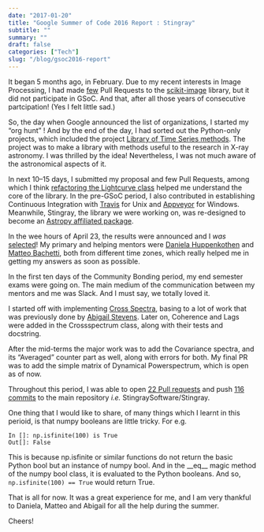 ```yaml
---
date: "2017-01-20"
title: "Google Summer of Code 2016 Report : Stingray"
subtitle: ""
summary: ""
draft: false
categories: ["Tech"]
slug: "/blog/gsoc2016-report"
---
```


It began 5 months ago, in February. Due to my recent interests in Image Processing, I had made [few](https://github.com/scikit-image/scikit-image/pulls?q=is%3Apr+author%3AOrkoHunter+is%3Aclosed) Pull Requests to the [scikit-image](https://github.com/scikit-image/scikit-image) library, but it did not participate in GSoC. And that, after all those years of consecutive partcipation! (Yes I felt little sad.)

So, the day when Google announced the list of organizations, I started my “org hunt” ! And by the end of the day, I had sorted out the Python-only projects, which included the project [Library of Time Series methods](http://timelabtechnologies.com/ideas.html). The project was to make a library with methods useful to the research in X-ray astronomy. I was thrilled by the idea! Nevertheless, I was not much aware of the astronomical aspects of it.

In next 10–15 days, I submitted my proposal and few Pull Requests, among which I think [refactoring the Lightcurve class](https://github.com/StingraySoftware/stingray/pull/74) helped me understand the core of the library. In the pre-GSoC period, I also contributed in establishing Continuous Integration with [Travis](https://github.com/StingraySoftware/stingray/pull/51) for Unix and [Appveyor](https://github.com/StingraySoftware/stingray/pull/63) for Windows. Meanwhile, Stingray, the library we were working on, was re-designed to become an [Astropy affiliated package](https://github.com/StingraySoftware/stingray/pull/52).

In the wee hours of April 23, the results were announced and I _was_ [selected](https://summerofcode.withgoogle.com/projects/#5755858201870336)! My primary and helping mentors were [Daniela Huppenkothen](https://github.com/dhuppenkothen) and [Matteo Bachetti](https://github.com/matteobachetti), both from different time zones, which really helped me in getting my answers as soon as possible.

In the first ten days of the Community Bonding period, my end semester exams were going on. The main medium of the communication between my mentors and me was Slack. And I must say, we totally loved it.

I started off with implementing [Cross Spectra](https://en.wikipedia.org/wiki/Cross-spectrum), basing to a lot of work that was previously done by [Abigail Stevens](https://github.com/abigailStev). Later on, Coherence and Lags were added in the Crossspectrum class, along with their tests and docstring.

After the mid-terms the major work was to add the Covariance spectra, and its “Averaged” counter part as well, along with errors for both. My final PR was to add the simple matrix of Dynamical Powerspectrum, which is open as of now.

Throughout this period, I was able to open [22 Pull requests](https://github.com/StingraySoftware/stingray/pulls?q=is%3Apr+author%3AOrkoHunter+is%3Aclosed) and push [116 commits](https://github.com/StingraySoftware/stingray/commits/master?author=OrkoHunter) to the main repository _i.e._ StingraySoftware/Stingray.

One thing that I would like to share, of many things which I learnt in this perioid, is that numpy booleans are little tricky. For e.g.

```
In []: np.isfinite(100) is True
Out[]: False
```

This is because np.isfinite or similar functions do not return the basic Python bool but an instance of numpy bool. And in the \_\_eq\_\_ magic method of the numpy bool class, it is evaluated to the Python booleans. And so, `np.isfinite(100) == True` would return True.

That is all for now. It was a great experience for me, and I am very thankful to Daniela, Matteo and Abigail for all the help during the summer.

Cheers!

